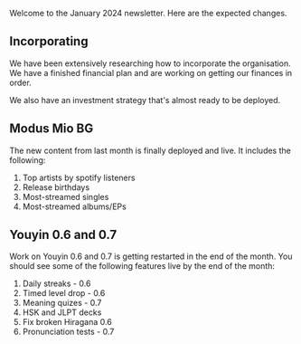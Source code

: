 Welcome to the January 2024 newsletter. Here are the expected changes.

## Incorporating
We have been extensively researching how to incorporate the organisation. We have a finished financial plan and are working on getting our finances in order.

We also have an investment strategy that's almost ready to be deployed.

## Modus Mio BG
The new content from last month is finally deployed and live. It includes the following:
1. Top artists by spotify listeners
1. Release birthdays
1. Most-streamed singles
1. Most-streamed albums/EPs

## Youyin 0.6 and 0.7
Work on Youyin 0.6 and 0.7 is getting restarted in the end of the month. You should see some of the following features live by the end of the month:
1. Daily streaks - 0.6
1. Timed level drop - 0.6
1. Meaning quizes - 0.7
1. HSK and JLPT decks
1. Fix broken Hiragana 0.6
1. Pronunciation tests - 0.7
